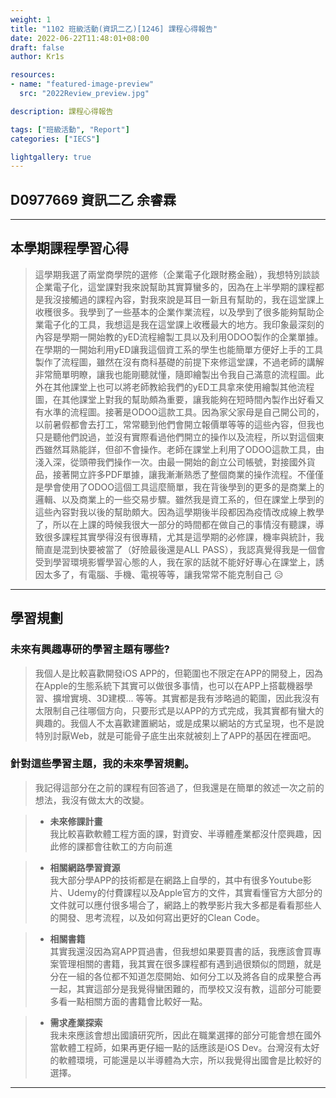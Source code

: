 ```yaml
---
weight: 1
title: "1102 班級活動(資訊二乙)[1246] 課程心得報告"
date: 2022-06-22T11:48:01+08:00
draft: false
author: Kr1s

resources:
- name: "featured-image-preview"
  src: "2022Review_preview.jpg"

description: 課程心得報告

tags: ["班級活動", "Report"]
categories: ["IECS"]

lightgallery: true
---
```


<!--more-->

## D0977669 資訊二乙 余睿霖

---


## 本學期課程學習心得

> 這學期我選了兩堂商學院的選修（企業電子化跟財務金融），我想特別談談企業電子化，這堂課對我來說幫助其實算蠻多的，因為在上半學期的課程都是我沒接觸過的課程內容，對我來說是耳目一新且有幫助的，我在這堂課上收穫很多。我學到了一些基本的企業作業流程，以及學到了很多能夠幫助企業電子化的工具，我想這是我在這堂課上收穫最大的地方。我印象最深刻的內容是學期一開始教的yED流程繪製工具以及利用ODOO製作的企業單據。在學期的一開始利用yED讓我這個資工系的學生也能簡單方便好上手的工具製作了流程圖，雖然在沒有商科基礎的前提下來修這堂課，不過老師的講解非常簡單明瞭，讓我也能剛聽就懂，隨即繪製出令我自己滿意的流程圖。此外在其他課堂上也可以將老師教給我們的yED工具拿來使用繪製其他流程圖，在其他課堂上對我的幫助頗為重要，讓我能夠在短時間內製作出好看又有水準的流程圖。接著是ODOO這款工具。因為家父家母是自己開公司的，以前暑假都會去打工，常常聽到他們會開立報價單等等的這些內容，但我也只是聽他們說過，並沒有實際看過他們開立的操作以及流程，所以對這個東西雖然耳熟能詳，但卻不會操作。老師在課堂上利用了ODOO這款工具，由淺入深，從頭帶我們操作一次。由最一開始的創立公司帳號，對接國外貨品，接著開立許多PDF單據，讓我漸漸熟悉了整個商業的操作流程。不僅僅是學會使用了ODOO這個工具這麼簡單，我在背後學到的更多的是商業上的邏輯、以及商業上的一些交易步驟。雖然我是資工系的，但在課堂上學到的這些內容對我以後的幫助頗大。因為這學期後半段都因為疫情改成線上教學了，所以在上課的時候我很大一部分的時間都在做自己的事情沒有聽課，導致很多課程其實學得沒有很專精，尤其是這學期的必修課，機率與統計，我簡直是混到快要被當了（好險最後還是ALL PASS），我認真覺得我是一個會受到學習環境影響學習心態的人，我在家的話就不能好好專心在課堂上，誘因太多了，有電腦、手機、電視等等，讓我常常不能克制自己 😥

---


## 學習規劃

### 未來有興趣專研的學習主題有哪些?

> 我個人是比較喜歡開發iOS APP的，但範圍也不限定在APP的開發上，因為在Apple的生態系統下其實可以做很多事情，也可以在APP上搭載機器學習、擴增實境、3D建模... 等等。其實都是我有涉略過的範圍，因此我沒有太限制自己往哪個方向，只要形式是以APP的方式完成，我其實都有蠻大的興趣的。我個人不太喜歡建置網站，或是成果以網站的方式呈現，也不是說特別討厭Web，就是可能骨子底生出來就被刻上了APP的基因在裡面吧。

### 針對這些學習主題，我的未來學習規劃。

> 我記得這部分在之前的課程有回答過了，但我還是在簡單的敘述一次之前的想法，我沒有做太大的改變。

> - **未來修課計畫**  
我比較喜歡軟體工程方面的課，對資安、半導體產業都沒什麼興趣，因此修的課都會往軟工的方向前進

> - **相關網路學習資源**  
 我大部分學APP的技術都是在網路上自學的，其中有很多Youtube影片、Udemy的付費課程以及Apple官方的文件，其實看懂官方大部分的文件就可以應付很多場合了，網路上的教學影片我大多都是看看那些人的開發、思考流程，以及如何寫出更好的Clean Code。

> - **相關書籍**  
其實我還沒因為寫APP買過書，但我想如果要買書的話，我應該會買專案管理相關的書籍，我其實在很多課程都有遇到過很類似的問題，就是分在一組的各位都不知道怎麼開始、如何分工以及將各自的成果整合再一起，其實這部分是我覺得蠻困難的，而學校又沒有教，這部分可能要多看一點相關方面的書籍會比較好一點。

> - **需求產業探索**  
我未來應該會想出國讀研究所，因此在職業選擇的部分可能會想在國外當軟體工程師，如果再更仔細一點的話應該是iOS Dev。台灣沒有太好的軟體環境，可能還是以半導體為大宗，所以我覺得出國會是比較好的選擇。


---